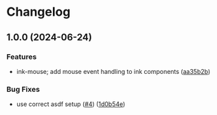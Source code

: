 # Changelog

## 1.0.0 (2024-06-24)


### Features

* ink-mouse; add mouse event handling to ink components ([aa35b2b](https://github.com/zenobi-us/react-ink-mouse/commit/aa35b2b214d256c553d55662ba4fbb9d13353939))


### Bug Fixes

* use correct asdf setup ([#4](https://github.com/zenobi-us/react-ink-mouse/issues/4)) ([1d0b54e](https://github.com/zenobi-us/react-ink-mouse/commit/1d0b54e1609dcaf67563679c31e6f22ebb097237))
